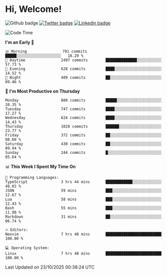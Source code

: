   # Hi, Welcome!
  ![Github badge](https://img.shields.io/github/followers/kraken-afk.svg?style=social&label=Follow&maxAge=2592000)
  [![Twitter badge](https://img.shields.io/badge/-Twitter-00acee?style=flat-square&logo=Twitter&logoColor=white)](https://twitter.com/trshppl)
  [![Linkedin badge](https://img.shields.io/badge/LinkedIn-0077B5?style=flat-square&logo=linkedin&logoColor=white)](https://www.linkedin.com/in/noveanrer)
<!--START_SECTION:waka-->
![Code Time](http://img.shields.io/badge/Code%20Time-1%2C273%20hrs%2036%20mins-blue)

**I'm an Early 🐤** 

```text
🌞 Morning                791 commits         █████░░░░░░░░░░░░░░░░░░░░   18.29 % 
🌆 Daytime                2497 commits        ██████████████░░░░░░░░░░░   57.73 % 
🌃 Evening                628 commits         ████░░░░░░░░░░░░░░░░░░░░░   14.52 % 
🌙 Night                  409 commits         ██░░░░░░░░░░░░░░░░░░░░░░░   09.46 % 
```
📅 **I'm Most Productive on Thursday** 

```text
Monday                   880 commits         █████░░░░░░░░░░░░░░░░░░░░   20.35 % 
Tuesday                  747 commits         ████░░░░░░░░░░░░░░░░░░░░░   17.27 % 
Wednesday                624 commits         ████░░░░░░░░░░░░░░░░░░░░░   14.43 % 
Thursday                 1028 commits        ██████░░░░░░░░░░░░░░░░░░░   23.77 % 
Friday                   372 commits         ██░░░░░░░░░░░░░░░░░░░░░░░   08.60 % 
Saturday                 430 commits         ██░░░░░░░░░░░░░░░░░░░░░░░   09.94 % 
Sunday                   244 commits         █░░░░░░░░░░░░░░░░░░░░░░░░   05.64 % 
```


📊 **This Week I Spent My Time On** 

```text
💬 Programming Languages: 
TypeScript               3 hrs 44 mins       ████████████░░░░░░░░░░░░░   48.02 % 
JSON                     59 mins             ███░░░░░░░░░░░░░░░░░░░░░░   12.67 % 
Lua                      58 mins             ███░░░░░░░░░░░░░░░░░░░░░░   12.43 % 
Bash                     55 mins             ███░░░░░░░░░░░░░░░░░░░░░░   11.90 % 
Markdown                 31 mins             ██░░░░░░░░░░░░░░░░░░░░░░░   06.74 % 

🔥 Editors: 
Neovim                   7 hrs 48 mins       █████████████████████████   100.00 % 

💻 Operating System: 
Linux                    7 hrs 48 mins       █████████████████████████   100.00 % 
```


 Last Updated on 23/10/2025 00:38:24 UTC
<!--END_SECTION:waka-->